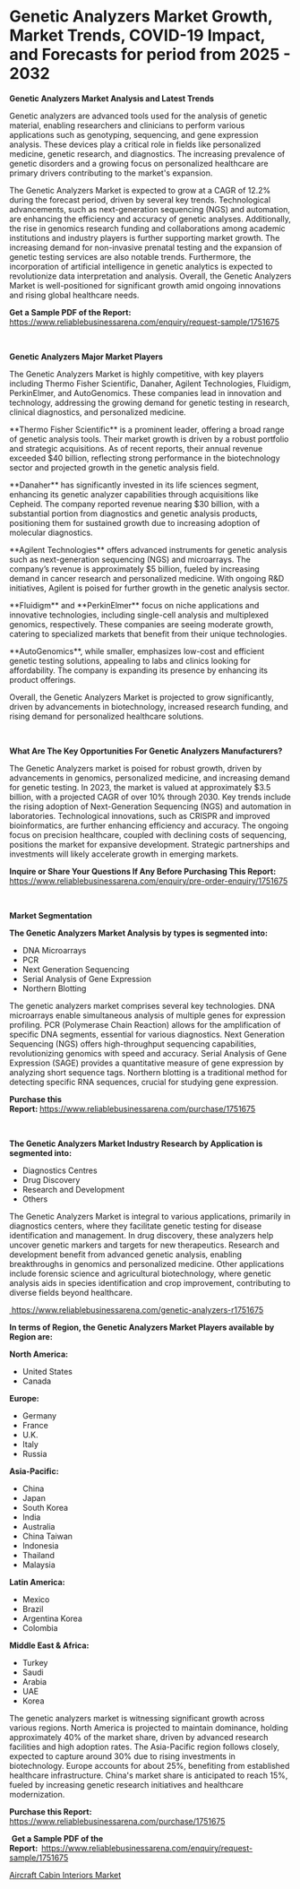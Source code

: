 <p><h1>Genetic Analyzers Market Growth, Market Trends, COVID-19 Impact, and Forecasts for period from 2025 - 2032</h1></p><p><strong>Genetic Analyzers Market Analysis and Latest Trends</strong></p>
<p><p>Genetic analyzers are advanced tools used for the analysis of genetic material, enabling researchers and clinicians to perform various applications such as genotyping, sequencing, and gene expression analysis. These devices play a critical role in fields like personalized medicine, genetic research, and diagnostics. The increasing prevalence of genetic disorders and a growing focus on personalized healthcare are primary drivers contributing to the market's expansion.</p><p>The Genetic Analyzers Market is expected to grow at a CAGR of 12.2% during the forecast period, driven by several key trends. Technological advancements, such as next-generation sequencing (NGS) and automation, are enhancing the efficiency and accuracy of genetic analyses. Additionally, the rise in genomics research funding and collaborations among academic institutions and industry players is further supporting market growth. The increasing demand for non-invasive prenatal testing and the expansion of genetic testing services are also notable trends. Furthermore, the incorporation of artificial intelligence in genetic analytics is expected to revolutionize data interpretation and analysis. Overall, the Genetic Analyzers Market is well-positioned for significant growth amid ongoing innovations and rising global healthcare needs.</p></p>
<p><strong>Get a Sample PDF of the Report:&nbsp;</strong> <a href="https://www.reliablebusinessarena.com/enquiry/request-sample/1751675?utm_campaign=2259&utm_medium=2&utm_source=Github&utm_content=ia&utm_term=19022025&utm_id=genetic-analyzers">https://www.reliablebusinessarena.com/enquiry/request-sample/1751675</a></p>
<p>&nbsp;</p>
<p><strong>Genetic Analyzers Major Market Players</strong></p>
<p><p>The Genetic Analyzers Market is highly competitive, with key players including Thermo Fisher Scientific, Danaher, Agilent Technologies, Fluidigm, PerkinElmer, and AutoGenomics. These companies lead in innovation and technology, addressing the growing demand for genetic testing in research, clinical diagnostics, and personalized medicine.</p><p>**Thermo Fisher Scientific** is a prominent leader, offering a broad range of genetic analysis tools. Their market growth is driven by a robust portfolio and strategic acquisitions. As of recent reports, their annual revenue exceeded $40 billion, reflecting strong performance in the biotechnology sector and projected growth in the genetic analysis field.</p><p>**Danaher** has significantly invested in its life sciences segment, enhancing its genetic analyzer capabilities through acquisitions like Cepheid. The company reported revenue nearing $30 billion, with a substantial portion from diagnostics and genetic analysis products, positioning them for sustained growth due to increasing adoption of molecular diagnostics.</p><p>**Agilent Technologies** offers advanced instruments for genetic analysis such as next-generation sequencing (NGS) and microarrays. The company’s revenue is approximately $5 billion, fueled by increasing demand in cancer research and personalized medicine. With ongoing R&D initiatives, Agilent is poised for further growth in the genetic analysis sector.</p><p>**Fluidigm** and **PerkinElmer** focus on niche applications and innovative technologies, including single-cell analysis and multiplexed genomics, respectively. These companies are seeing moderate growth, catering to specialized markets that benefit from their unique technologies.</p><p>**AutoGenomics**, while smaller, emphasizes low-cost and efficient genetic testing solutions, appealing to labs and clinics looking for affordability. The company is expanding its presence by enhancing its product offerings.</p><p>Overall, the Genetic Analyzers Market is projected to grow significantly, driven by advancements in biotechnology, increased research funding, and rising demand for personalized healthcare solutions.</p></p>
<p>&nbsp;</p>
<p><strong>What Are The Key Opportunities For Genetic Analyzers Manufacturers?</strong></p>
<p><p>The Genetic Analyzers market is poised for robust growth, driven by advancements in genomics, personalized medicine, and increasing demand for genetic testing. In 2023, the market is valued at approximately $3.5 billion, with a projected CAGR of over 10% through 2030. Key trends include the rising adoption of Next-Generation Sequencing (NGS) and automation in laboratories. Technological innovations, such as CRISPR and improved bioinformatics, are further enhancing efficiency and accuracy. The ongoing focus on precision healthcare, coupled with declining costs of sequencing, positions the market for expansive development. Strategic partnerships and investments will likely accelerate growth in emerging markets.</p></p>
<p><strong>Inquire or Share Your Questions If Any Before Purchasing This Report:</strong> <a href="https://www.reliablebusinessarena.com/enquiry/pre-order-enquiry/1751675?utm_campaign=2259&utm_medium=2&utm_source=Github&utm_content=ia&utm_term=19022025&utm_id=genetic-analyzers">https://www.reliablebusinessarena.com/enquiry/pre-order-enquiry/1751675</a></p>
<p>&nbsp;</p>
<p><strong>Market Segmentation</strong></p>
<p><strong>The Genetic Analyzers Market Analysis by types is segmented into:</strong></p>
<p><ul><li>DNA Microarrays</li><li>PCR</li><li>Next Generation Sequencing</li><li>Serial Analysis of Gene Expression</li><li>Northern Blotting</li></ul></p>
<p><p>The genetic analyzers market comprises several key technologies. DNA microarrays enable simultaneous analysis of multiple genes for expression profiling. PCR (Polymerase Chain Reaction) allows for the amplification of specific DNA segments, essential for various diagnostics. Next Generation Sequencing (NGS) offers high-throughput sequencing capabilities, revolutionizing genomics with speed and accuracy. Serial Analysis of Gene Expression (SAGE) provides a quantitative measure of gene expression by analyzing short sequence tags. Northern blotting is a traditional method for detecting specific RNA sequences, crucial for studying gene expression.</p></p>
<p><strong>Purchase this Report:&nbsp;</strong><a href="https://www.reliablebusinessarena.com/purchase/1751675?utm_campaign=2259&utm_medium=2&utm_source=Github&utm_content=ia&utm_term=19022025&utm_id=genetic-analyzers">https://www.reliablebusinessarena.com/purchase/1751675</a></p>
<p>&nbsp;</p>
<p><strong>The Genetic Analyzers Market Industry Research by Application is segmented into:</strong></p>
<p><ul><li>Diagnostics Centres</li><li>Drug Discovery</li><li>Research and Development</li><li>Others</li></ul></p>
<p><p>The Genetic Analyzers Market is integral to various applications, primarily in diagnostics centers, where they facilitate genetic testing for disease identification and management. In drug discovery, these analyzers help uncover genetic markers and targets for new therapeutics. Research and development benefit from advanced genetic analysis, enabling breakthroughs in genomics and personalized medicine. Other applications include forensic science and agricultural biotechnology, where genetic analysis aids in species identification and crop improvement, contributing to diverse fields beyond healthcare.</p></p>
<p><a href="https://www.reliablebusinessarena.com/genetic-analyzers-r1751675?utm_campaign=2259&utm_medium=2&utm_source=Github&utm_content=ia&utm_term=19022025&utm_id=genetic-analyzers">&nbsp;https://www.reliablebusinessarena.com/genetic-analyzers-r1751675</a></p>
<p><strong>In terms of Region, the Genetic Analyzers Market Players available by Region are:</strong></p>
<p>
    <p> <strong> North America: </strong>
        <ul>
            <li>United States</li>
            <li>Canada</li>
        </ul>
        </p> 
    <p> <strong> Europe: </strong>
        <ul>
            <li>Germany</li>
            <li>France</li>
            <li>U.K.</li>
            <li>Italy</li>
            <li>Russia</li>
        </ul>
        </p> 
    <p> <strong> Asia-Pacific: </strong>
        <ul>
            <li>China</li>
            <li>Japan</li>
            <li>South Korea</li>
            <li>India</li>
            <li>Australia</li>
            <li>China Taiwan</li>
            <li>Indonesia</li>
            <li>Thailand</li>
            <li>Malaysia</li>
        </ul>
        </p> 
    <p> <strong> Latin America: </strong>
        <ul>
            <li>Mexico</li>
            <li>Brazil</li>
            <li>Argentina Korea</li>
            <li>Colombia</li>
        </ul>
        </p> 
    <p> <strong> Middle East & Africa: </strong>
        <ul>
            <li>Turkey</li>
            <li>Saudi</li>
            <li>Arabia</li>
            <li>UAE</li>
            <li>Korea</li>
        </ul>
    </p>
    </p>
<p><p>The genetic analyzers market is witnessing significant growth across various regions. North America is projected to maintain dominance, holding approximately 40% of the market share, driven by advanced research facilities and high adoption rates. The Asia-Pacific region follows closely, expected to capture around 30% due to rising investments in biotechnology. Europe accounts for about 25%, benefiting from established healthcare infrastructure. China's market share is anticipated to reach 15%, fueled by increasing genetic research initiatives and healthcare modernization.</p></p>
<p><strong>Purchase this Report: </strong><a href="https://www.reliablebusinessarena.com/purchase/1751675?utm_campaign=2259&utm_medium=2&utm_source=Github&utm_content=ia&utm_term=19022025&utm_id=genetic-analyzers">https://www.reliablebusinessarena.com/purchase/1751675</a></p>
<p>&nbsp;<strong>Get a Sample PDF of the Report:&nbsp;&nbsp;</strong><a href="https://www.reliablebusinessarena.com/enquiry/request-sample/1751675?utm_campaign=2259&utm_medium=2&utm_source=Github&utm_content=ia&utm_term=19022025&utm_id=genetic-analyzers">https://www.reliablebusinessarena.com/enquiry/request-sample/1751675</a></p>
<p><strong></strong></p>
<p><p><a href="https://github.com/sherikacas30/Market-Research-Report-List-1/blob/main/aircraft-cabin-interiors-market.md?utm_campaign=2259&utm_medium=2&utm_source=Github&utm_content=ia&utm_term=19022025&utm_id=genetic-analyzers">Aircraft Cabin Interiors Market</a></p></p>